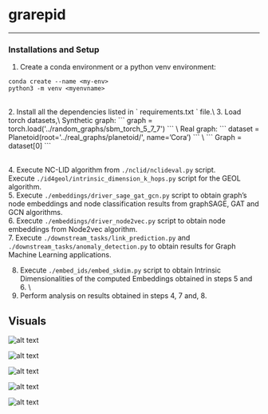 # grarepid

***

### Installations and Setup

1. Create a conda environment or a python venv environment: <br>

``` conda create --name <my-env> ``` <br>
 ``` python3 -m venv <myenvname> ``` 

<br>
2. Install all the dependencies listed in ` requirements.txt ` file.\
3.   Load torch datasets,\
      Synthetic graph: ``` graph = torch.load('../random_graphs/sbm_torch_5_7_7') ``` \
      Real graph: ``` dataset = Planetoid(root='../real_graphs/planetoid/', name=’Cora’) ``` \  
      ``` Graph = dataset[0] ```

\
4. Execute NC-LID algorithm from ```./nclid/nclideval.py``` script. <br> Execute ```./id4geol/intrinsic_dimension_k_hops.py``` script for the GEOL algorithm. \
5. Execute ```./embeddings/driver_sage_gat_gcn.py``` script to obtain graph’s node embeddings and node classification results from graphSAGE, GAT and GCN algorithms. \
6. Execute ```./embeddings/driver_node2vec.py``` script to obtain node embeddings from Node2vec algorithm. \
7. Execute ```./downstream_tasks/link_prediction.py``` and ```./downstream_tasks/anomaly_detection.py``` to obtain results for Graph Machine Learning applications. 

8. Execute ```./embed_ids/embed_skdim.py``` script to obtain Intrinsic Dimensionalities of the computed Embeddings obtained in steps 5 and 6. \
9. Perform analysis on results obtained in steps 4, 7 and, 8. 


## Visuals

![alt text](results/plots_sbm/Correlation:_Graph_IDs_vs_Embedding_IDs_(mind_ml).png) 

![alt text](results/plots_sbm/Correlation:_Graph_IDs_vs_Node_Classification_Metrics.png) 

 ![alt text](results/plots_sbm/Correlation:_Graph_Metrics_vs_Node_Classification_Metrics.png) 

 ![alt text](./results/plots_sbm/Scatter_anomaly_avg_precision_score_anomaly_prediction__vs__dim_graph_geol.png) 

 ![alt text](./results/plots_sbm/Scatter_close_cent_graph_metrics__vs__mind_ml_sage_embeddings.png) 
